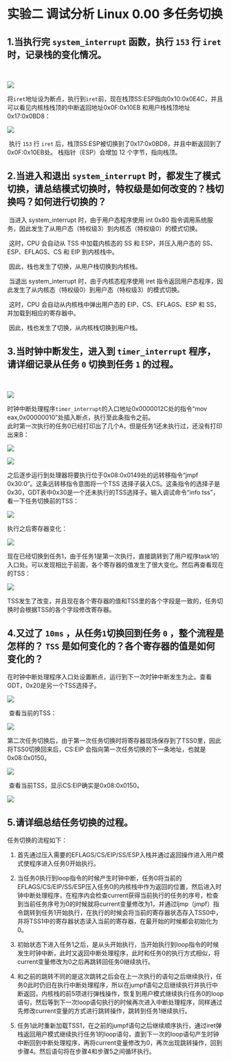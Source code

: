 # 实验二 调试分析 Linux 0.00 多任务切换

## 1.当执行完 `system_interrupt` 函数，执行 `153` 行 `iret` 时，记录栈的变化情况。

​		

![](./images/img1.png)

​		将`iret`地址设为断点，执行到`iret`前，现在栈顶SS:ESP指向0x10:0x0E4C，并且可以看见内核栈栈顶的中断返回地址0x0F:0x10EB 和用户栈栈顶地址0x17:0x0BD8：


![](./images/img2.png)

​      执行 `153` 行 `iret` 后，栈顶SS:ESP被切换到了0x17:0x0BD8，并且中断返回到了0x0F:0x10EB处。
	栈指针（ESP）会增加 12 个字节，指向栈顶。

## 2.当进入和退出 `system_interrupt` 时，都发生了模式切换，请总结模式切换时，特权级是如何改变的？栈切换吗？如何进行切换的？

​      当进入 system_interrupt 时，由于用户态程序使用 int 0x80 指令调用系统服务，因此发生了从用户态（特权级3）到内核态（特权级0）的模式切换。

​      这时，CPU 会自动从 TSS 中加载内核态的 SS 和 ESP，并压入用户态的 SS、ESP、EFLAGS、CS 和 EIP 到内核栈中。

​      因此，栈也发生了切换，从用户栈切换到内核栈。

​      当退出 system_interrupt 时，由于内核态程序使用 iret 指令返回用户态程序，因此发生了从内核态（特权级0）到用户态（特权级3）的模式切换。

​      这时，CPU 会自动从内核栈中弹出用户态的 EIP、CS、EFLAGS、ESP 和 SS，并加载到相应的寄存器中。

​      因此，栈也发生了切换，从内核栈切换到用户栈。

## 3.当时钟中断发生，进入到 `timer_interrupt` 程序，请详细记录从任务 `0` 切换到任务 `1` 的过程。

​		

![](./images/img3.png)

时钟中断处理程序`timer_interrupt`的入口地址0x0000012C处的指令“mov eax,0x00000010”处插入断点，执行至此条指令之前。
​		
此时第一次执行的任务0已经打印出了几个A，但是任务1还未执行过，还没有打印出来B：

![](./images/img4.png)


![](./images/img5.png)

之后逐步运行到处理器将要执行位于0x08:0x0149处的远转移指令“jmpf 0x30:0”。这条远转移指令意图将一个TSS 选择子装入CS。这条指令的选择子是0x30，GDT表中0x30是一个还未执行的TSS选择子。
​
输入调试命令“info tss”，看一下任务切换前的TSS：

![](./images/img6.png)

​执行之后寄存器变化：

![](./images/img7.png)

​		现在已经切换到任务1，由于任务1是第一次执行，直接跳转到了用户程序task1的入口处。可以发现相比于前面，各个寄存器的值发生了很大变化。然后再查看现在的TSS：

![](./images/img8.png)

​		TSS发生了改变，并且现在各个寄存器的值和TSS里的各个字段是一致的，任务切换时会根据TSS的各个字段修改寄存器。

## 4.又过了 `10ms` ，从任务`1`切换回到任务 `0` ，整个流程是怎样的？ `TSS` 是如何变化的？各个寄存器的值是如何变化的？

​		在时钟中断处理程序入口处设置断点，运行到下一次时钟中断发生为止。查看GDT，0x20是另一个TSS选择子。

![](./images/img9.png)

​		查看当前的TSS：

![](./images/img10.png)

​		第二次任务切换后，由于第一次任务切换时将寄存器现场保存到了TSS0里，因此将TSS0切换回来后，CS:EIP 会指向第一次任务切换的下一条地址，也就是0x08:0x0150。

![](./images/img11.png)

​		查看当前TSS，显示CS:EIP确实是0x08:0x0150。

![](./images/img12.png)

## 5.请详细总结任务切换的过程。

任务切换的流程如下：

1. 首先通过压入需要的EFLAGS/CS/EIP/SS/ESP入栈并通过返回操作进入用户模式使程序进入任务0开始执行。

2. 当任务0执行到loop指令的时候产生时钟中断，任务0将当前的EFLAGS/CS/EIP/SS/ESP压入任务0的内核栈中作为返回的位置，然后进入时钟中断处理程序，在程序内会检查current获得当前执行的任务的序号，检查到当前任务序号为0的时候就将current变量修改为1，并通过ljmp（jmpf）指令跳转到任务1开始执行，在执行的时候会将当前的寄存器状态存入TSS0中，并将TSS1中的寄存器状态读入当前的寄存器，在最开始的时候都会初始化为0。

3. 初始状态下进入任务1之后，是从头开始执行，当开始执行到loop指令的时候发生时钟中断，此时又返回中断处理程序，此时和任务0的执行方式相似，将current变量修改为0之后再跳转回任务0继续执行。

4. 和之前的跳转不同的是这次跳转之后会在上一次执行的语句之后继续执行，任务0此时仍旧在执行中断处理程序，所以在jumpf语句之后继续执行并执行中断返回，内核栈的前5项进行弹栈操作，恢复到用户模式继续执行任务0的loop语句，然后等到下一次loop语句执行的时候再次进入中断处理程序，同样通过先修改current变量的方式进行跳转操作，跳转到任务1继续执行。

5. 任务1此时重新加载TSS1，在之前的jumpf语句之后继续顺序执行，通过iret弹栈返回用户模式继续执行任务1的loop语句，直到下一次的loop语句产生时钟中断回到中断处理程序，再将current变量修改为0，再次出现跳转操作，回到步骤4。然后语句将在步骤4和步骤5之间循环执行。

